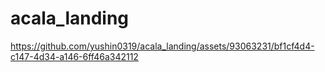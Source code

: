 # acala_landing
https://github.com/yushin0319/acala_landing/assets/93063231/bf1cf4d4-c147-4d34-a146-6ff46a342112
